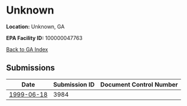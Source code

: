 # Unknown

**Location:** Unknown, GA

**EPA Facility ID:** 100000047763

[Back to GA Index](../../index.md)

## Submissions

| Date | Submission ID | Document Control Number |
|------|--------------|-------------------------|
| [1999-06-18](submissions/3984.md) | 3984 |  |
